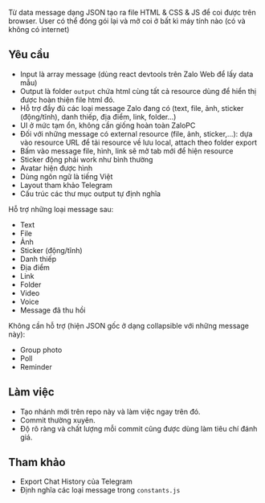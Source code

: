 Từ data message dạng JSON tạo ra file HTML & CSS & JS để coi được trên browser. User có thể đóng gói lại và mở coi ở bất kì máy tính nào (có và không có internet)

## Yêu cầu
- Input là array message (dùng react devtools trên Zalo Web để lấy data mẫu)
- Output là folder ```output``` chứa html cùng tất cả resource dùng để hiển thị được hoàn thiện file html đó.
- Hỗ trợ đầy đủ các loại message Zalo đang có (text, file, ảnh, sticker (động/tĩnh), danh thiếp, địa điểm, link, folder...)
- UI ở mức tạm ổn, không cần giống hoàn toàn ZaloPC
- Đối với những message có external resource (file, ảnh, sticker,...): dựa vào resource URL để tải resource về lưu local, attach theo folder export
- Bấm vào message file, hình, link sẽ mở tab mới để hiện resource
- Sticker động phải work như bình thường
- Avatar hiện được hình
- Dùng ngôn ngữ là tiếng Việt
- Layout tham khảo Telegram
- Cấu trúc các thư mục output tự định nghĩa

Hỗ trợ những loại message sau:
- Text
- File
- Ảnh
- Sticker (động/tĩnh)
- Danh thiếp
- Địa điểm
- Link
- Folder
- Video
- Voice
- Message đã thu hồi

Không cần hỗ trợ (hiện JSON gốc ở dạng collapsible với những message này):
- Group photo
- Poll
- Reminder

## Làm việc
- Tạo nhánh mới trên repo này và làm việc ngay trên đó.
- Commit thường xuyên.
- Độ rõ ràng và chất lượng mỗi commit cũng được dùng làm tiêu chí đánh giá.

## Tham khảo
- Export Chat History của Telegram
- Định nghĩa các loại message trong ```constants.js```

